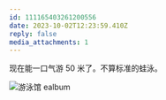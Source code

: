 ```yaml
---
id: 111165403261200556
date: 2023-10-02T12:23:59.410Z
reply: false
media_attachments: 1
---
```


现在能一口气游 50 米了。不算标准的蛙泳。

![游泳馆
ealbum](https://files.e5n.cc/media_attachments/files/111/165/401/081/562/991/original/22cbe415b92a5333.jpg)

